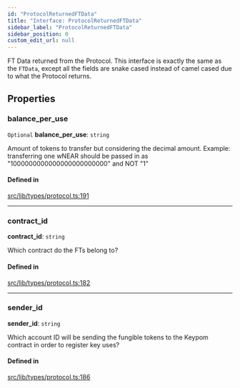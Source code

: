 ```yaml
---
id: "ProtocolReturnedFTData"
title: "Interface: ProtocolReturnedFTData"
sidebar_label: "ProtocolReturnedFTData"
sidebar_position: 0
custom_edit_url: null
---
```


FT Data returned from the Protocol. This interface is exactly the same as the `FTData`, except all the fields are
snake cased instead of camel cased due to what the Protocol returns.

## Properties

### balance\_per\_use

 `Optional` **balance\_per\_use**: `string`

Amount of tokens to transfer but considering the decimal amount.
Example: transferring one wNEAR should be passed in as "1000000000000000000000000" and NOT "1"

#### Defined in

[src/lib/types/protocol.ts:191](https://github.com/keypom/keypom-js/blob/fe2cd80/src/lib/types/protocol.ts#L191)

___

### contract\_id

 **contract\_id**: `string`

Which contract do the FTs belong to?

#### Defined in

[src/lib/types/protocol.ts:182](https://github.com/keypom/keypom-js/blob/fe2cd80/src/lib/types/protocol.ts#L182)

___

### sender\_id

 **sender\_id**: `string`

Which account ID will be sending the fungible tokens to the Keypom contract in order to register key uses?

#### Defined in

[src/lib/types/protocol.ts:186](https://github.com/keypom/keypom-js/blob/fe2cd80/src/lib/types/protocol.ts#L186)
